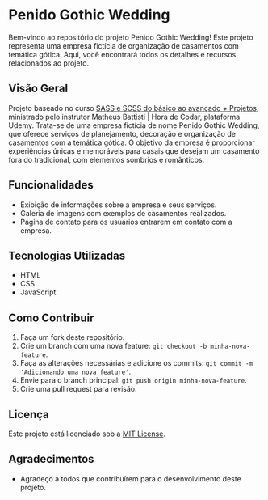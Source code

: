 # <link>Penido Gothic Wedding</link>

Bem-vindo ao repositório do projeto <link>Penido Gothic Wedding</link>! Este projeto representa uma empresa fictícia de organização de casamentos com temática gótica. Aqui, você encontrará todos os detalhes e recursos relacionados ao projeto.

## Visão Geral

<link>Projeto baseado no curso <a href="https://www.udemy.com/course/sass-e-scss-do-basico-ao-avancado-projetos/">SASS e SCSS do básico ao avançado + Projetos</a>, ministrado pelo instrutor Matheus Battisti | Hora de Codar, plataforma Udemy. Trata-se de uma empresa fictícia de nome Penido Gothic Wedding</link>, que oferece serviços de planejamento, decoração e organização de casamentos com a temática gótica. O objetivo da empresa é proporcionar experiências únicas e memoráveis para casais que desejam um casamento fora do tradicional, com elementos sombrios e românticos.

## Funcionalidades

- Exibição de informações sobre a empresa e seus serviços.
- Galeria de imagens com exemplos de casamentos realizados.
- Página de contato para os usuários entrarem em contato com a empresa.

## Tecnologias Utilizadas

- HTML
- CSS
- JavaScript

## Como Contribuir

1. Faça um fork deste repositório.
2. Crie um branch com uma nova feature: `git checkout -b minha-nova-feature`.
3. Faça as alterações necessárias e adicione os commits: `git commit -m 'Adicionando uma nova feature'`.
4. Envie para o branch principal: `git push origin minha-nova-feature`.
5. Crie uma pull request para revisão.

## Licença

Este projeto está licenciado sob a [MIT License](LICENSE).

## Agradecimentos

- Agradeço a todos que contribuírem para o desenvolvimento deste projeto.

